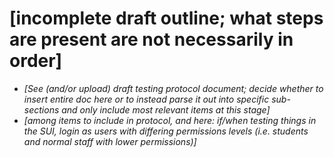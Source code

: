 # [incomplete draft outline; what steps are present are not necessarily in order]

- *[See (and/or upload) draft testing protocol document; decide whether to insert entire doc here or to instead parse it out into specific sub-sections and only include most relevant items at this stage]*
- *[among items to include in protocol, and here: if/when testing things in the SUI, login as users with differing permissions levels (i.e. students and normal staff with lower permissions)]*
